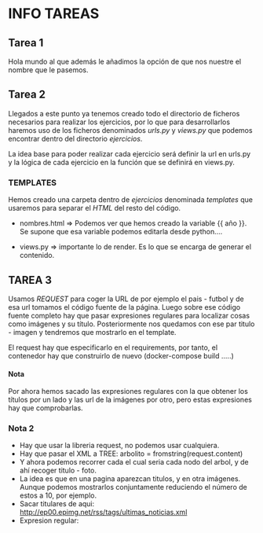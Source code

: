 # INFO TAREAS

## Tarea 1 

Hola mundo al que además le añadimos la opción de que nos nuestre el nombre que le pasemos.

## Tarea 2

Llegados a este punto ya tenemos creado todo el directorio de ficheros necesarios para realizar los ejercicios, por lo que para desarrollarlos haremos uso de los ficheros denominados *urls.py* y *views.py* que podemos encontrar dentro del directorio *ejercicios*.

La idea base para poder realizar cada ejercicio será definir la url en urls.py y la lógica de cada ejercicio en la función que se definirá en views.py.

### TEMPLATES

Hemos creado una carpeta dentro de *ejercicios* denominada *templates* que usaremos para separar el *HTML* del resto del código.

- nombres.html => Podemos ver que hemos creado la variable {{ año }}. Se supone que esa variable podemos editarla desde python....

- views.py => importante lo de render. Es lo que se encarga de generar el contenido.

## TAREA 3

Usamos *REQUEST* para coger la URL de por ejemplo el pais - futbol y de esa url tomamos el código fuente de la página. Luego sobre ese código fuente completo hay que pasar expresiones regulares para localizar cosas como imágenes y su título. Posteriormente nos quedamos con ese par titulo - imagen y tendremos que mostrarlo en el template.

El request hay que especificarlo en el requirements, por tanto, el contenedor hay que construirlo de nuevo (docker-compose build .....)

#### Nota

Por ahora hemos sacado las expresiones regulares con la que obtener los títulos por un lado y las url de la imágenes por otro, pero estas expresiones hay que comprobarlas.

### Nota 2

- Hay que usar la libreria request, no podemos usar cualquiera.
- Hay que pasar el XML a TREE: arbolito = fromstring(request.content)
- Y ahora podemos recorrer cada <item> el cual seria cada nodo del arbol, y de ahí recoger titulo - foto.
- La idea es que en una pagina aparezcan titulos, y en otra imágenes. Aunque podemos mostrarlos conjuntamente reduciendo el número de estos a 10, por ejemplo.
- Sacar titulares de aqui: http://ep00.epimg.net/rss/tags/ultimas_noticias.xml
- Expresion regular: <title><!\[CDATA\[(.+?)\]\]><\/title>
- Titular y foto:  https://elpais.com/tag/rss/albumes/a/

## TAREA 4

- La tarea 4, 5 y 6 están ligadas. 
- En esta primera realizaremos las consultas con *pymongo*. Además haremos uso de bootstrap para darle una mejor apariencia.
- Esta tarea estará localizada en ejercicios.

Primero vamos a definir un html con un formulario, y este, realizará una consulta get/post con la que se redigirá a una nueva ruta (segundo html que definir), donde mostraremos el resultado de la consulta. El profesor recomendó hacer la consulta mediante GET ya que POST da un error....
- Formulario con bootstrap.
- Pagina con resultado de las consultas, CSS only.

## TAREA 5

- Esta tarea estará localizada en pelis.
- Usamos *mongoengine*.
- Usar expresiones regulares para la consulta del actor.

## TAREA 6

Formulario con Bootstrap y lo demás con CSS.


